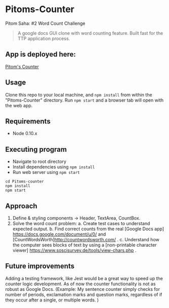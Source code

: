 # Pitoms-Counter

Pitom Saha: #2 Word Count Challenge  
>A google docs GUI clone with word counting feature. Built fast for the TTP application process.  

## App is deployed here:

[Pitom's Counter](https://pitoms-gdoc-counter.herokuapp.com/)

## Usage
Clone this repo to your local machine, and `npm install` from within the "Pitoms-Counter" directory.
Run `npm start` and a browser tab will open with the web app.

## Requirements

* Node 0.10.x

## Executing program

* Navigate to root directory
* Install dependencies using `npm install`
* Run web server using `npm start`
```
cd Pitoms-counter
npm install
npm start
```

## Approach
1. Define & styling components -> Header, TextArea, CountBox.
2. Solve the word count problem:
  a. Create test cases to understand expected output.
  b. Find correct counts from the real [Google Docs app] https://docs.google.com/document/u/0/ and [CountWordsWorth]http://countwordsworth.com/ .
  c. Understand how the computer sees blocks of text by using a [non-printable character viewer] https://www.soscisurvey.de/tools/view-chars.php .
  

## Future improvements
Adding a testing framework, like Jest would be a great way to speed up the counter logic development. As of now the counter functionality is not as robust as Google Docs. (Example: My sentence counter simply checks for number of periods, exclamation marks and question marks, regardless of if they occur after a single, or multiple words. )

